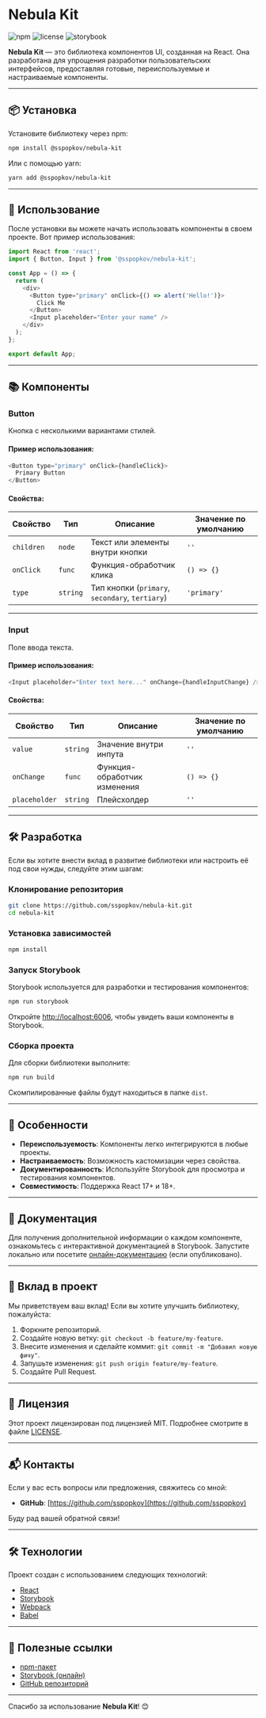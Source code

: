 # Nebula Kit

![npm](https://img.shields.io/npm/v/@sspopkov/nebula-kit?style=flat-square)
![license](https://img.shields.io/npm/l/@sspopkov/nebula-kit?style=flat-square)
![storybook](https://img.shields.io/badge/storybook-online-orange?style=flat-square)

**Nebula Kit** — это библиотека компонентов UI, созданная на React. Она разработана для упрощения разработки пользовательских интерфейсов, предоставляя готовые, переиспользуемые и настраиваемые компоненты.

---

## 📦 Установка

Установите библиотеку через npm:

```bash
npm install @sspopkov/nebula-kit
```

Или с помощью yarn:

```bash
yarn add @sspopkov/nebula-kit
```

---

## 🚀 Использование

После установки вы можете начать использовать компоненты в своем проекте. Вот пример использования:

```javascript
import React from 'react';
import { Button, Input } from '@sspopkov/nebula-kit';

const App = () => {
  return (
    <div>
      <Button type="primary" onClick={() => alert('Hello!')}>
        Click Me
      </Button>
      <Input placeholder="Enter your name" />
    </div>
  );
};

export default App;
```

---

## 📚 Компоненты

### Button

Кнопка с несколькими вариантами стилей.

#### Пример использования:

```javascript
<Button type="primary" onClick={handleClick}>
  Primary Button
</Button>
```

#### Свойства:

| Свойство   | Тип       | Описание                        | Значение по умолчанию |
|------------|-----------|---------------------------------|------------------------|
| `children` | `node`    | Текст или элементы внутри кнопки | `''`                  |
| `onClick`  | `func`    | Функция-обработчик клика         | `() => {}`            |
| `type`     | `string`  | Тип кнопки (`primary`, `secondary`, `tertiary`) | `'primary'` |

---

### Input

Поле ввода текста.

#### Пример использования:

```javascript
<Input placeholder="Enter text here..." onChange={handleInputChange} />
```

#### Свойства:

| Свойство     | Тип       | Описание                       | Значение по умолчанию |
|--------------|-----------|--------------------------------|------------------------|
| `value`      | `string`  | Значение внутри инпута         | `''`                  |
| `onChange`   | `func`    | Функция-обработчик изменения   | `() => {}`            |
| `placeholder`| `string`  | Плейсхолдер                    | `''`                  |

---

## 🛠️ Разработка

Если вы хотите внести вклад в развитие библиотеки или настроить её под свои нужды, следуйте этим шагам:

### Клонирование репозитория

```bash
git clone https://github.com/sspopkov/nebula-kit.git
cd nebula-kit
```

### Установка зависимостей

```bash
npm install
```

### Запуск Storybook

Storybook используется для разработки и тестирования компонентов:

```bash
npm run storybook
```

Откройте [http://localhost:6006](http://localhost:6006), чтобы увидеть ваши компоненты в Storybook.

### Сборка проекта

Для сборки библиотеки выполните:

```bash
npm run build
```

Скомпилированные файлы будут находиться в папке `dist`.

---

## 🌟 Особенности

- **Переиспользуемость**: Компоненты легко интегрируются в любые проекты.
- **Настраиваемость**: Возможность кастомизации через свойства.
- **Документированность**: Используйте Storybook для просмотра и тестирования компонентов.
- **Совместимость**: Поддержка React 17+ и 18+.

---

## 📖 Документация

Для получения дополнительной информации о каждом компоненте, ознакомьтесь с интерактивной документацией в Storybook. Запустите локально или посетите [онлайн-документацию](#) (если опубликовано).

---

## 🤝 Вклад в проект

Мы приветствуем ваш вклад! Если вы хотите улучшить библиотеку, пожалуйста:

1. Форкните репозиторий.
2. Создайте новую ветку: `git checkout -b feature/my-feature`.
3. Внесите изменения и сделайте коммит: `git commit -m "Добавил новую фичу"`.
4. Запушьте изменения: `git push origin feature/my-feature`.
5. Создайте Pull Request.

---

## 📝 Лицензия

Этот проект лицензирован под лицензией MIT. Подробнее смотрите в файле [LICENSE](./LICENSE).

---

## 📬 Контакты

Если у вас есть вопросы или предложения, свяжитесь со мной:

- **GitHub**: [https://github.com/sspopkov](https://github.com/sspopkov)

Буду рад вашей обратной связи!

---

## 🛠️ Технологии

Проект создан с использованием следующих технологий:

- [React](https://reactjs.org/)
- [Storybook](https://storybook.js.org/)
- [Webpack](https://webpack.js.org/)
- [Babel](https://babeljs.io/)

---

## 🔗 Полезные ссылки

- [npm-пакет](https://www.npmjs.com/package/@sspopkov/nebula-kit)
- [Storybook (онлайн)](#)
- [GitHub репозиторий](https://github.com/sspopkov/nebula-kit)

---

Спасибо за использование **Nebula Kit**! 😊
